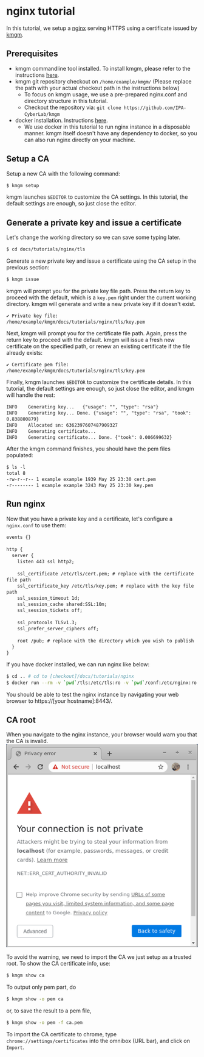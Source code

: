 # nginx tutorial
In this tutorial, we setup a [nginx](https://www.nginx.com/) serving HTTPS using a certificate issued by [kmgm](https://github.com/IPA-CyberLab/kmgm).

## Prerequisites
- kmgm commandline tool installed. To install kmgm, please refer to the instructions [here](https://github.com/IPA-CyberLab/kmgm/blob/master/README.md#installation).
- kmgm git repository checkout on `/home/example/kmgm/` (Please replace the path with your actual checkout path in the instructions below)
  - To focus on kmgm usage, we use a pre-prepared nginx.conf and directory structure in this tutorial.
  - Checkout the repository via: `git clone https://github.com/IPA-CyberLab/kmgm`
- docker installation. Instructions [here](https://docs.docker.com/get-docker/).
  - We use docker in this tutorial to run nginx instance in a disposable manner. kmgm itself doesn't have any dependency to docker, so you can also run nginx directly on your machine.

## Setup a CA
Setup a new CA with the following command:

```bash
$ kmgm setup
```

kmgm launches `$EDITOR` to customize the CA settings. In this tutorial, the default settings are enough, so just close the editor.

## Generate a private key and issue a certificate
Let's change the working directory so we can save some typing later.
```bash
$ cd docs/tutorials/nginx/tls
```

Generate a new private key and issue a certificate using the CA setup in the previous section:

```bash
$ kmgm issue
```

kmgm will prompt you for the private key file path. Press the return key to proceed with the default, which is a `key.pem` right under the current working directory. kmgm will generate and write a new private key if it doesn't exist.
```
✔ Private key file: /home/example/kmgm/docs/tutorials/nginx/tls/key.pem
```

Next, kmgm will prompt you for the certificate file path. Again, press the return key to proceed with the default. kmgm will issue a fresh new certificate on the specified path, or renew an existing certificate if the file already exists:
```
✔ Certificate pem file: /home/example/kmgm/docs/tutorials/nginx/tls/key.pem
```

Finally, kmgm launches `$EDITOR` to customize the certificate details. In this tutorial, the default settings are enough, so just close the editor, and kmgm will handle the rest:

```
INFO	Generating key...	{"usage": "", "type": "rsa"}
INFO	Generating key... Done.	{"usage": "", "type": "rsa", "took": 0.838800879}
INFO	Allocated sn: 6362397607487909327
INFO	Generating certificate...
INFO	Generating certificate... Done.	{"took": 0.006699632}
```

After the kmgm command finishes, you should have the pem files populated:
```
$ ls -l
total 8
-rw-r--r-- 1 example example 1939 May 25 23:30 cert.pem
-r-------- 1 example example 3243 May 25 23:30 key.pem
```

## Run nginx
Now that you have a private key and a certificate, let's configure a `nginx.conf` to use them:
```nginx
events {}

http {
  server {
    listen 443 ssl http2;
  
    ssl_certificate /etc/tls/cert.pem; # replace with the certificate file path
    ssl_certificate_key /etc/tls/key.pem; # replace with the key file path
    ssl_session_timeout 1d;
    ssl_session_cache shared:SSL:10m;
    ssl_session_tickets off;
  
    ssl_protocols TLSv1.3;
    ssl_prefer_server_ciphers off;

    root /pub; # replace with the directory which you wish to publish
  }
}
```

If you have docker installed, we can run nginx like below:
```bash
$ cd .. # cd to [checkout]/docs/tutorials/nginx
$ docker run --rm -v `pwd`/tls:/etc/tls:ro -v `pwd`/conf:/etc/nginx:ro -v `pwd`/pub:/pub:ro -p 8443:443 nginx
```

You should be able to test the nginx instance by navigating your web browser to https://[your hostname]:8443/.

## CA root
When you navigate to the nginx instance, your browser would warn you that the CA is invalid.
![Chrome warning][chrome-warning]

To avoid the warning, we need to import the CA we just setup as a trusted root. To show the CA certificate info, use:
```bash
$ kmgm show ca
```

To output only pem part, do
```bash
$ kmgm show -o pem ca
```
or, to save the result to a pem file,
```bash
$ kmgm show -o pem -f ca.pem
```

To import the CA certificate to chrome, type `chrome://settings/certificates` into the omnibox (URL bar), and click on `Import`.

<!-- Markdown link & img dfn's -->
[chrome-warning]: https://raw.githubusercontent.com/IPA-CyberLab/kmgm/master/docs/tutorials/nginx/chrome-warning.png
